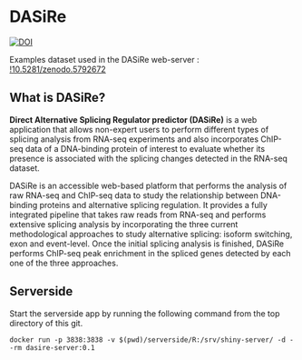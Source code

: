 # DASiRe

[![DOI](https://zenodo.org/badge/DOI/10.5281/zenodo.5792672.svg)](https://doi.org/10.5281/zenodo.5792672)

Examples dataset used in the DASiRe web-server : [!10.5281/zenodo.5792672](10.5281/zenodo.5792672)

## What is DASiRe?

**Direct Alternative Splicing Regulator predictor (DASiRe)** is a web application that allows non-expert users to perform different types of splicing analysis from RNA-seq experiments and also incorporates ChIP-seq data of a DNA-binding protein of interest to evaluate whether its presence is associated with the splicing changes detected in the RNA-seq dataset. 

DASiRe is an accessible web-based platform that performs the analysis of raw RNA-seq and ChIP-seq data to study the relationship between DNA-binding proteins and alternative splicing regulation. It provides a fully integrated pipeline that takes raw reads from RNA-seq and performs extensive splicing analysis by incorporating the three current methodological approaches to study alternative splicing: isoform switching, exon and event-level. Once the initial splicing analysis is finished, DASiRe performs ChIP-seq peak enrichment in the spliced genes detected by each one of the three approaches. 

## Serverside
Start the serverside app by running the following command from the top directory of this git.

`docker run -p 3838:3838 -v $(pwd)/serverside/R:/srv/shiny-server/ -d --rm dasire-server:0.1`

